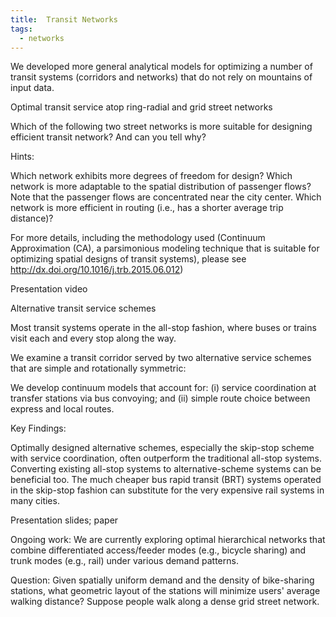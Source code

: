 ```yaml
---
title: 	Transit Networks
tags:
  - networks
---
```


We developed more general analytical models for optimizing a number of transit systems (corridors and networks) that do not rely on mountains of input data.

 	

Optimal transit service atop ring-radial and grid street networks

 	

Which of the following two street networks is more suitable for designing efficient transit network? And can you tell why?

 	

 	

 	

Hints:

Which network exhibits more degrees of freedom for design?
Which network is more adaptable to the spatial distribution of passenger flows? Note that the passenger flows are concentrated near the city center.
Which network is more efficient in routing (i.e., has a shorter average trip distance)?
 	
For more details, including the methodology used (Continuum Approximation (CA), a parsimonious modeling technique that is suitable for optimizing spatial designs of transit systems), please see http://dx.doi.org/10.1016/j.trb.2015.06.012)

 	

Presentation video

 	


Alternative transit service schemes

 	

Most transit systems operate in the all-stop fashion, where buses or trains visit each and every stop along the way.

 	

 	

We examine a transit corridor served by two alternative service schemes that are simple and rotationally symmetric:

 	

 	

 	

We develop continuum models that account for: (i) service coordination at transfer stations via bus convoying; and (ii) simple route choice between express and local routes.

 	

Key Findings:

Optimally designed alternative schemes, especially the skip-stop scheme with service coordination, often outperform the traditional all-stop systems.
Converting existing all-stop systems to alternative-scheme systems can be beneficial too.
The much cheaper bus rapid transit (BRT) systems operated in the skip-stop fashion can substitute for the very expensive rail systems in many cities.
 	
Presentation slides; paper

 	

Ongoing work: We are currently exploring optimal hierarchical networks that combine differentiated access/feeder modes (e.g., bicycle sharing) and trunk modes (e.g., rail) under various demand patterns.

 	

Question: Given spatially uniform demand and the density of bike-sharing stations, what geometric layout of the stations will minimize users' average walking distance? Suppose people walk along a dense grid street network.
